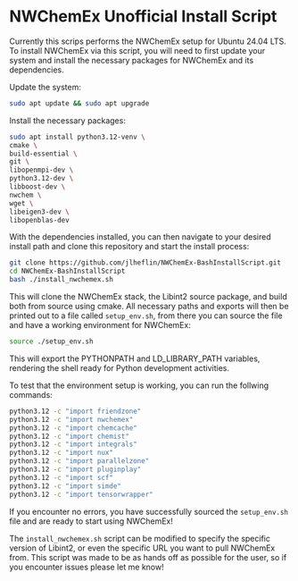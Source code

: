 # NWChemEx Unofficial Install Script

Currently this scrips performs the NWChemEx setup for Ubuntu 24.04 LTS. To install NWChemEx via this script,
you will need to first update your system and install the necessary packages for NWChemEx and its dependencies.

Update the system:
```bash
sudo apt update && sudo apt upgrade
```

Install the necessary packages:
```bash
sudo apt install python3.12-venv \
cmake \
build-essential \
git \
libopenmpi-dev \
python3.12-dev \
libboost-dev \
nwchem \
wget \
libeigen3-dev \
libopenblas-dev
```

With the dependencies installed, you can then navigate to your desired install path and clone this repository and
start the install process:

```bash
git clone https://github.com/jlheflin/NWChemEx-BashInstallScript.git
cd NWChemEx-BashInstallScript
bash ./install_nwchemex.sh
```

This will clone the NWChemEx stack, the Libint2 source package, and build both from source using cmake. All necessary
paths and exports will then be printed out to a file called `setup_env.sh`, from there you can source the file and
have a working environment for NWChemEx:

```bash
source ./setup_env.sh
```

This will export the PYTHONPATH and LD_LIBRARY_PATH variables, rendering the shell ready for Python development 
activities.


To test that the environment setup is working, you can run the follwing commands:

```bash
python3.12 -c "import friendzone"
python3.12 -c "import nwchemex"
python3.12 -c "import chemcache"
python3.12 -c "import chemist"
python3.12 -c "import integrals"
python3.12 -c "import nux"
python3.12 -c "import parallelzone"
python3.12 -c "import pluginplay"
python3.12 -c "import scf"
python3.12 -c "import simde"
python3.12 -c "import tensorwrapper"
```

If you encounter no errors, you have successfully sourced the `setup_env.sh` file and are ready to start using
NWChemEx!


The `install_nwchemex.sh` script can be modified to specify the specific version of Libint2, or even the specific URL
you want to pull NWChemEx from. This script was made to be as hands off as possible for the user, so if you encounter 
issues please let me know!
